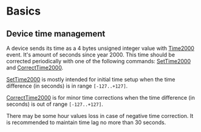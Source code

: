 # Basics

## Device time management

A device sends its time as a 4 bytes unsigned integer value with [Time2000](./commands/uplink/Time2000.md) event.
It's amount of seconds since year 2000.
This time should be corrected periodically with one of the following commands: [SetTime2000](./commands/SetTime2000.md) and [CorrectTime2000](./commands/CorrectTime2000.md).

[SetTime2000](./commands/SetTime2000.md) is mostly intended for initial time setup when the time difference (in seconds) is in range `[-127..+127]`.

[CorrectTime2000](./commands/CorrectTime2000.md) is for minor time corrections when the time difference (in seconds) is out of range `[-127..+127]`.

There may be some hour values loss in case of negative time correction.
It is recommended to maintain time lag no more than 30 seconds.
